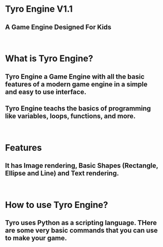 # Tyro Engine V1.1
## A Game Engine Designed For Kids

<br>

# What is Tyro Engine?
## Tyro Engine a Game Engine with all the basic features of a modern game engine in a simple and easy to use interface.

## Tyro Engine teachs the basics of programming like variables, loops, functions, and more.
<br>

# Features
## It has Image rendering, Basic Shapes (Rectangle, Ellipse and Line) and Text rendering.
<br>

# How to use Tyro Engine?
## Tyro uses Python as a scripting language. THere are some very basic commands that you can use to make your game.